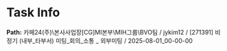 # Task Info

**Path:** 카페24(주)\본사사업장\[CG]MI본부\MIH그룹\BVO팀 / jykim12 / [271391] 비정기 (내부_타부서) 미팅_회의_소통 _ 외부미팅 / 2025-08-01_00-00-00

